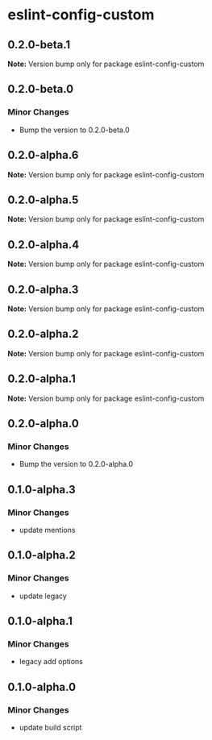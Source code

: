 # eslint-config-custom

## 0.2.0-beta.1

**Note:** Version bump only for package eslint-config-custom

## 0.2.0-beta.0

### Minor Changes

- Bump the version to 0.2.0-beta.0

## 0.2.0-alpha.6

**Note:** Version bump only for package eslint-config-custom

## 0.2.0-alpha.5

**Note:** Version bump only for package eslint-config-custom

## 0.2.0-alpha.4

**Note:** Version bump only for package eslint-config-custom

## 0.2.0-alpha.3

**Note:** Version bump only for package eslint-config-custom

## 0.2.0-alpha.2

**Note:** Version bump only for package eslint-config-custom

## 0.2.0-alpha.1

**Note:** Version bump only for package eslint-config-custom

## 0.2.0-alpha.0

### Minor Changes

- Bump the version to 0.2.0-alpha.0

## 0.1.0-alpha.3

### Minor Changes

- update mentions

## 0.1.0-alpha.2

### Minor Changes

- update legacy

## 0.1.0-alpha.1

### Minor Changes

- legacy add options

## 0.1.0-alpha.0

### Minor Changes

- update build script
